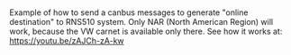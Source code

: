 #####

Example of how to send a canbus messages to generate "online destination" to RNS510 system.
Only NAR (North American Region) will work, because the VW carnet is available only there.
See how it works at: https://youtu.be/zAJCh-zA-kw
